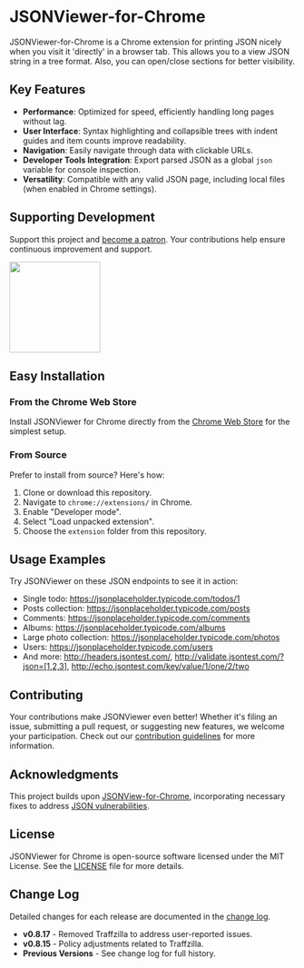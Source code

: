 # JSONViewer-for-Chrome

JSONViewer-for-Chrome is a Chrome extension for printing JSON nicely when you visit it 'directly' in a browser tab. This allows you to a view JSON string in a tree format. Also, you can open/close sections for better visibility.

## Key Features

- **Performance**: Optimized for speed, efficiently handling long pages without lag.
- **User Interface**: Syntax highlighting and collapsible trees with indent guides and item counts improve readability.
- **Navigation**: Easily navigate through data with clickable URLs.
- **Developer Tools Integration**: Export parsed JSON as a global `json` variable for console inspection.
- **Versatility**: Compatible with any valid JSON page, including local files (when enabled in Chrome settings).

## Supporting Development

Support this project and [become a patron][1]. Your contributions help ensure continuous improvement and support.

<a href="https://www.patreon.com/teocci">
  <img src="https://c5.patreon.com/external/logo/become_a_patron_button@2x.png" width="160">
</a>

## Easy Installation

### From the Chrome Web Store

Install JSONViewer for Chrome directly from the [Chrome Web Store][2] for the simplest setup.

### From Source

Prefer to install from source? Here's how:

1. Clone or download this repository.
2. Navigate to `chrome://extensions/` in Chrome.
3. Enable "Developer mode".
4. Select "Load unpacked extension".
5. Choose the `extension` folder from this repository.

## Usage Examples

Try JSONViewer on these JSON endpoints to see it in action:

- Single todo: https://jsonplaceholder.typicode.com/todos/1
- Posts collection: https://jsonplaceholder.typicode.com/posts
- Comments: https://jsonplaceholder.typicode.com/comments
- Albums: https://jsonplaceholder.typicode.com/albums
- Large photo collection: https://jsonplaceholder.typicode.com/photos
- Users: https://jsonplaceholder.typicode.com/users
- And more: http://headers.jsontest.com/, http://validate.jsontest.com/?json=[1,2,3], http://echo.jsontest.com/key/value/1/one/2/two

## Contributing

Your contributions make JSONViewer even better! Whether it's filing an issue, submitting a pull request, or suggesting new features, we welcome your participation. Check out our [contribution guidelines](CONTRIBUTING.md) for more information.

## Acknowledgments

This project builds upon [JSONView-for-Chrome][3], incorporating necessary fixes to address [JSON vulnerabilities][4].

## License
JSONViewer for Chrome is open-source software licensed under the MIT License. See the [LICENSE][5] file for more details.

## Change Log

Detailed changes for each release are documented in the [change log][6].

- **v0.8.17** - Removed Traffzilla to address user-reported issues.
- **v0.8.15** - Policy adjustments related to Traffzilla.
- **Previous Versions** - See change log for full history.

[1]: https://www.patreon.com/teocci
[2]: https://chrome.google.com/webstore/detail/aimiinbnnkboelefkjlenlgimcabobli
[3]: https://github.com/gildas-lormeau/JSONView-for-Chrome
[4]: http://haacked.com/archive/2008/11/20/anatomy-of-a-subtle-json-vulnerability.aspx
[5]: LICENSE
[6]: CHANGELOG.md
